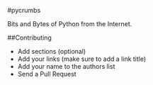 #pycrumbs

Bits and Bytes of Python from the Internet.

##Contributing
* Add sections (optional)
* Add your links (make sure to add a link title)
* Add your name to the authors list
* Send a Pull Request
